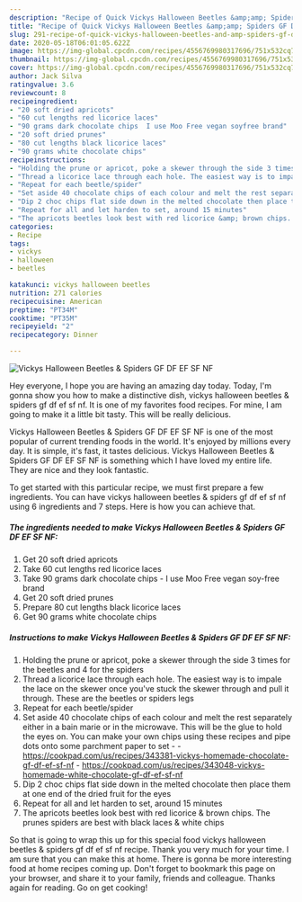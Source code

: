 ```yaml
---
description: "Recipe of Quick Vickys Halloween Beetles &amp;amp; Spiders GF DF EF SF NF"
title: "Recipe of Quick Vickys Halloween Beetles &amp;amp; Spiders GF DF EF SF NF"
slug: 291-recipe-of-quick-vickys-halloween-beetles-and-amp-spiders-gf-df-ef-sf-nf
date: 2020-05-18T06:01:05.622Z
image: https://img-global.cpcdn.com/recipes/4556769980317696/751x532cq70/vickys-halloween-beetles-spiders-gf-df-ef-sf-nf-recipe-main-photo.jpg
thumbnail: https://img-global.cpcdn.com/recipes/4556769980317696/751x532cq70/vickys-halloween-beetles-spiders-gf-df-ef-sf-nf-recipe-main-photo.jpg
cover: https://img-global.cpcdn.com/recipes/4556769980317696/751x532cq70/vickys-halloween-beetles-spiders-gf-df-ef-sf-nf-recipe-main-photo.jpg
author: Jack Silva
ratingvalue: 3.6
reviewcount: 8
recipeingredient:
- "20 soft dried apricots"
- "60 cut lengths red licorice laces"
- "90 grams dark chocolate chips  I use Moo Free vegan soyfree brand"
- "20 soft dried prunes"
- "80 cut lengths black licorice laces"
- "90 grams white chocolate chips"
recipeinstructions:
- "Holding the prune or apricot, poke a skewer through the side 3 times for the beetles and 4 for the spiders"
- "Thread a licorice lace through each hole. The easiest way is to impale the lace on the skewer once you&#39;ve stuck the skewer through and pull it through. These are the beetles or spiders legs"
- "Repeat for each beetle/spider"
- "Set aside 40 chocolate chips of each colour and melt the rest separately either in a bain marie or in the microwave. This will be the glue to hold the eyes on. You can make your own chips using these recipes and pipe dots onto some parchment paper to set  https://cookpad.com/us/recipes/343381-vickys-homemade-chocolate-gf-df-ef-sf-nf https://cookpad.com/us/recipes/343048-vickys-homemade-white-chocolate-gf-df-ef-sf-nf"
- "Dip 2 choc chips flat side down in the melted chocolate then place them at one end of the dried fruit for the eyes"
- "Repeat for all and let harden to set, around 15 minutes"
- "The apricots beetles look best with red licorice &amp; brown chips. The prunes spiders are best with black laces &amp; white chips"
categories:
- Recipe
tags:
- vickys
- halloween
- beetles

katakunci: vickys halloween beetles 
nutrition: 271 calories
recipecuisine: American
preptime: "PT34M"
cooktime: "PT35M"
recipeyield: "2"
recipecategory: Dinner

---
```



![Vickys Halloween Beetles &amp; Spiders GF DF EF SF NF](https://img-global.cpcdn.com/recipes/4556769980317696/751x532cq70/vickys-halloween-beetles-spiders-gf-df-ef-sf-nf-recipe-main-photo.jpg)

Hey everyone, I hope you are having an amazing day today. Today, I'm gonna show you how to make a distinctive dish, vickys halloween beetles &amp; spiders gf df ef sf nf. It is one of my favorites food recipes. For mine, I am going to make it a little bit tasty. This will be really delicious.



Vickys Halloween Beetles &amp; Spiders GF DF EF SF NF is one of the most popular of current trending foods in the world. It's enjoyed by millions every day. It is simple, it's fast, it tastes delicious. Vickys Halloween Beetles &amp; Spiders GF DF EF SF NF is something which I have loved my entire life. They are nice and they look fantastic.


To get started with this particular recipe, we must first prepare a few ingredients. You can have vickys halloween beetles &amp; spiders gf df ef sf nf using 6 ingredients and 7 steps. Here is how you can achieve that.

<!--inarticleads1-->

##### The ingredients needed to make Vickys Halloween Beetles &amp; Spiders GF DF EF SF NF:

1. Get 20 soft dried apricots
1. Take 60 cut lengths red licorice laces
1. Take 90 grams dark chocolate chips - I use Moo Free vegan soy-free brand
1. Get 20 soft dried prunes
1. Prepare 80 cut lengths black licorice laces
1. Get 90 grams white chocolate chips




<!--inarticleads2-->

##### Instructions to make Vickys Halloween Beetles &amp; Spiders GF DF EF SF NF:

1. Holding the prune or apricot, poke a skewer through the side 3 times for the beetles and 4 for the spiders
1. Thread a licorice lace through each hole. The easiest way is to impale the lace on the skewer once you&#39;ve stuck the skewer through and pull it through. These are the beetles or spiders legs
1. Repeat for each beetle/spider
1. Set aside 40 chocolate chips of each colour and melt the rest separately either in a bain marie or in the microwave. This will be the glue to hold the eyes on. You can make your own chips using these recipes and pipe dots onto some parchment paper to set -  - https://cookpad.com/us/recipes/343381-vickys-homemade-chocolate-gf-df-ef-sf-nf - https://cookpad.com/us/recipes/343048-vickys-homemade-white-chocolate-gf-df-ef-sf-nf
1. Dip 2 choc chips flat side down in the melted chocolate then place them at one end of the dried fruit for the eyes
1. Repeat for all and let harden to set, around 15 minutes
1. The apricots beetles look best with red licorice &amp; brown chips. The prunes spiders are best with black laces &amp; white chips




So that is going to wrap this up for this special food vickys halloween beetles &amp; spiders gf df ef sf nf recipe. Thank you very much for your time. I am sure that you can make this at home. There is gonna be more interesting food at home recipes coming up. Don't forget to bookmark this page on your browser, and share it to your family, friends and colleague. Thanks again for reading. Go on get cooking!
